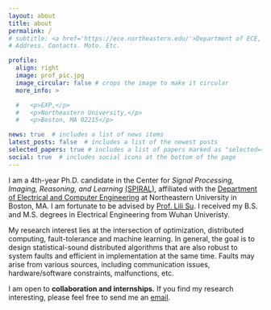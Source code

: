 ```yaml
---
layout: about
title: about
permalink: /
# subtitle: <a href='https://ece.northeastern.edu/'>Department of ECE, Northeastern University</a>. 
# Address. Contacts. Moto. Etc.

profile:
  align: right
  image: prof_pic.jpg
  image_circular: false # crops the image to make it circular
  more_info: >

  #   <p>EXP,</p>
  #   <p>Northeastern University,</p>
  #   <p>Boston, MA 02215</p>

news: true  # includes a list of news items
latest_posts: false  # includes a list of the newest posts
selected_papers: true # includes a list of papers marked as "selected={true}"
social: true  # includes social icons at the bottom of the page
---
```

I am a 4th-year Ph.D. candidate in the Center for *Signal Processing, Imaging, Reasoning, and Learning* <a href='https://web.northeastern.edu/spiral/'>(SPIRAL)</a>, affiliated with the <a href='https://ece.northeastern.edu/'>Department of Electrical and Computer Engineering</a> at Northeastern University in Boston, MA. I am fortunate to be advised by <a href='https://lilisu3.sites.northeastern.edu'> Prof. Lili Su</a>. I received my B.S. and M.S. degrees in Electrical Engineering from Wuhan Univeristy.

My research interest lies at the intersection of optimization, distributed computing, fault-tolerance and machine learning. 
In general, the goal is to design statistical-sound distributed algorithms that are also robust to system faults and efficient in implementation at the same time. 
Faults may arise from various sources, including communication issues, hardware/software constraints, malfunctions, etc.

I am open to **collaboration and internships.**
If you find my research interesting, please feel free to send me an <a href="mailto:xiang.mi@northeastern.edu"> email</a>.